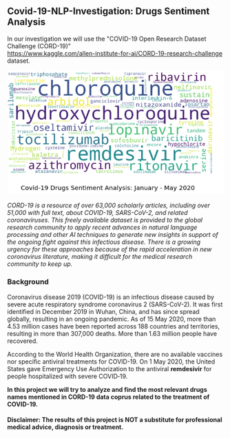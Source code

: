 ## Covid-19-NLP-Investigation: Drugs Sentiment Analysis 
In our investigation we will use the "COVID-19 Open Research Dataset Challenge (CORD-19)" <br/>
https://www.kaggle.com/allen-institute-for-ai/CORD-19-research-challenge dataset. 


![Drugs WordCloud](Drugs%20WordCloud.png)

*CORD-19 is a resource of over 63,000 scholarly articles, including over 51,000 with full text, about COVID-19, SARS-CoV-2, and related coronaviruses. This freely available dataset is provided to the global research community to apply recent advances in natural language processing and other AI techniques to generate new insights in support of the ongoing fight against this infectious disease. There is a growing urgency for these approaches because of the rapid acceleration in new coronavirus literature, making it difficult for the medical research community to keep up.*


### Background

Coronavirus disease 2019 (COVID-19) is an infectious disease caused by severe acute respiratory syndrome coronavirus 2 (SARS-CoV-2). It was first identified in December 2019 in Wuhan, China, and has since spread globally, resulting in an ongoing pandemic. As of 15 May 2020, more than 4.53 million cases have been reported across 188 countries and territories, resulting in more than 307,000 deaths. More than 1.63 million people have recovered.

According to the World Health Organization, there are no available vaccines nor specific antiviral treatments for COVID-19. On 1 May 2020, the United States gave Emergency Use Authorization to the antiviral **remdesivir** for people hospitalized with severe COVID‑19.

**In this project we will try to analyze and find the most relevant drugs names mentioned in CORD-19 data coprus related to the treatment of COVID-19.**

#### Disclaimer: The results of this project is NOT a substitute for professional medical advice, diagnosis or treatment.
        
